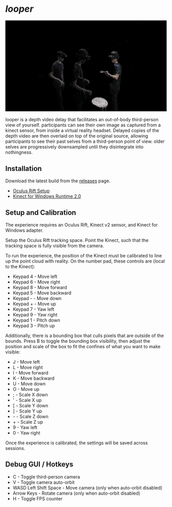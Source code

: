 # _looper_

![](/img/looper.jpeg)

looper is a depth video delay that facilitates an out-of-body third-person view of yourself. participants can see their own image as captured from a kinect sensor, from inside a virtual reality headset. Delayed copies of the depth video are then overlaid on top of the original source, allowing participants to see their past selves from a third-person point of view. older selves are progressively downsampled until they disintegrate into nothingness.

## Installation

Download the latest build from the [releases](https://github.com/yariza/looper/releases) page.

- [Oculus Rift Setup](https://www.oculus.com/setup/)
- [Kinect for Windows Runtime 2.0](https://www.microsoft.com/en-us/download/details.aspx?id=44559)

## Setup and Calibration

The experience requires an Oculus Rift, Kinect v2 sensor, and Kinect for Windows adapter.

Setup the Oculus Rift tracking space. Point the Kinect, such that the tracking space is fully visible from the camera.

To run the experience, the position of the Kinect must be calibrated to line up the point cloud with reality. On the number pad, these controls are (local to the Kinect):

- Keypad 4 - Move left
- Keypad 6 - Move right
- Keypad 8 - Move forward
- Keypad 5 - Move backward
- Keypad - - Move down
- Keypad + - Move up
- Keypad 7 - Yaw left
- Keypad 9 - Yaw right
- Keypad 1 - Pitch down
- Keypad 3 - Pitch up

Additionally, there is a bounding box that culls pixels that are outside of the bounds. Press B to toggle the bounding box visibility, then adjust the position and scale of the box to fit the confines of what you want to make visible:

- J - Move left
- L - Move right
- I - Move forward
- K - Move backward
- U - Move down
- O - Move up
- ; - Scale X down
- ' - Scale X up
- [ - Scale Y down
- ] - Scale Y up
- \- \- Scale Z down
- \+ \- Scale Z up
- 9 - Yaw left
- 0 - Yaw right

Once the experience is calibrated, the settings will be saved across sessions.

## Debug GUI / Hotkeys

- C - Toggle third-person camera
- V - Toggle camera auto-orbit
- WASD Left Shift Space - Move camera (only when auto-orbit disabled)
- Arrow Keys - Rotate camera (only when auto-orbit disabled)
- H - Toggle FPS counter
